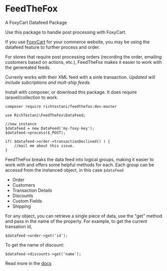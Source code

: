 # FeedTheFox

A FoxyCart Datafeed Package

Use this package to handle post processing with FoxyCart.

If you use [FoxyCart](https://foxy.io) for your commerce website, you may be using the datafeed feature to further process and order.

For stores that require post processing orders (recording the order, emailing customers based on actions, etc.),
FeedTheFox makes it easier to work with the genereated feeds. 

Currenly works with their XML feed with a sinle transaction.
*Updated will include subcriptions and mult-ship feeds.*

Install with composer, or download this package.
It does require laravel/collection to work.

```
composer require richtestani/feedthefox:dev-master
```

```
use RichTestani\FeedTheFox\DataFeed;

//new instance
$datafeed = new DataFeed('my-foxy-key');
$datafeed->process($_POST);

if( $datafeed->order->transactionDeclined() ) {
    //mail me about this issue.
}

```

FeedTheFox breaks the data feed into logical groups, making it easier to 
work with and offers some helpful methods for each. Each group can be accessd from the instanced object,
in this case `$datafeed`


* Order
* Customers
* Transaction Details
* Discounts
* Custom Fields
* Shipping

For any object, you can retrieve a single piece of data, use the "get" method and pass in the name of the property. 
For example, to get the current transation id,

```
$datafeed->order->get('id');
```

To get the name of discount:

```
$datafeed->discounts->get('name');
```
Read more in the [docs](https://richtestani.github.io/FeedTheFox/)
